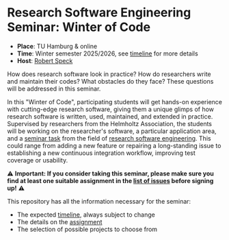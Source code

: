# Research Software Engineering Seminar: Winter of Code

* **Place**: TU Hamburg & online
* **Time**: Winter semester 2025/2026, see [timeline](timeline.md) for more details
* **Host**: [Robert Speck](https://www.fz-juelich.de/profile/speck_r)

How does research software look in practice? How do researchers write and maintain their codes? What obstacles do they face? These questions will be addressed in this seminar.

In this "Winter of Code", participating students will get hands-on experience with cutting-edge research software, giving them a unique glimps of how research software is written, used, maintained, and extended in practice.
Supervised by researchers from the Helmholtz Association, the students will be working on the researcher's software, a particular application area, and a [seminar task](https://github.com/pancetta/RSE_seminar_TUHH_2/issues) from the field of [research software engineering](https://www.fz-juelich.de/en/rse/about/what-is-research-software-engineering).
This could range from adding a new feature or repairing a long-standing issue to establishing a new continuous integration workflow, improving test coverage or usability.

:warning: **Important: If you consider taking this seminar, please make sure you find at least one suitable assignment in the [list of issues](https://github.com/pancetta/RSE_seminar_TUHH_2/issues) before signing up!** :warning:

This repository has all the information necessary for the seminar:
* The expected [timeline](timeline.md), always subject to change
* The details on the [assignment](assignment.md)
* The selection of possible projects to choose from
